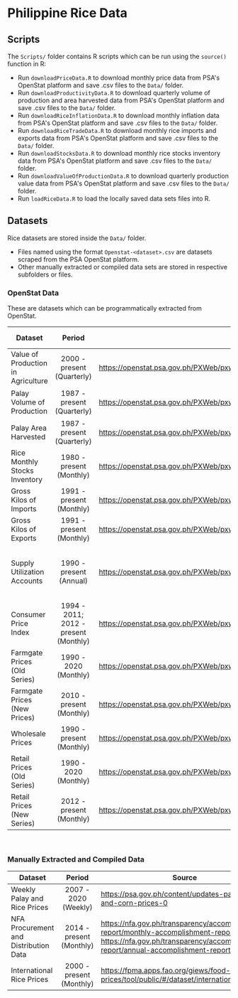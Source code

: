 # **Philippine Rice Data**
  

## **Scripts**
The `Scripts/` folder contains R scripts which can be run using the `source()` function in R:  
-  Run `downloadPriceData.R` to download monthly price data from PSA's OpenStat platform and save .csv files to the `Data/` folder.
-  Run `downloadProductivityData.R` to download quarterly volume of production and area harvested data from PSA's OpenStat platform and save .csv files to the `Data/` folder.
-  Run `downloadRiceInflationData.R` to download monthly inflation data from PSA's OpenStat platform and save .csv files to the `Data/` folder.
-  Run `downloadRiceTradeData.R` to download monthly rice imports and exports data from PSA's OpenStat platform and save .csv files to the `Data/` folder.
-  Run `downloadStocksData.R` to download monthly rice stocks inventory data from PSA's OpenStat platform and save .csv files to the `Data/` folder.
-  Run `downloadValueOfProductionData.R` to download quarterly production value data from PSA's OpenStat platform and save .csv files to the `Data/` folder.
-  Run `loadRiceData.R` to load the locally saved data sets files into R.

  
## **Datasets**
Rice datasets are stored inside the `Data/` folder.  
-  Files named using the format `Openstat-<dataset>.csv` are datasets scraped from the PSA OpenStat platform.
-  Other manually extracted or compiled data sets are stored in respective subfolders or files.
  
  
### **OpenStat Data**
These are datasets which can be programmatically extracted from OpenStat.

| Dataset | Period | URL | File in `Data/` Folder |
| ------- | :----: | --- | ---------------------- |
| Value of Production in Agriculture | 2000 - present<br/>(Quarterly) | https://openstat.psa.gov.ph/PXWeb/pxweb/en/DB/DB__2B__AA__VP/0012B5FVOP1.px/ | `Opentstat-Agriculture-Value-of-Production.csv` |
| Palay Volume of Production | 1987 - present<br/>(Quarterly) | https://openstat.psa.gov.ph/PXWeb/pxweb/en/DB/DB__2E__CS/0012E4EVCP0.px/ | `Openstat-Palay-Volume-of-Production.csv` |
| Palay Area Harvested | 1987 - present<br/>(Quarterly) | https://openstat.psa.gov.ph/PXWeb/pxweb/en/DB/DB__2E__CS/0022E4EAHC0.px/ | `Openstat-Palay-Area-Harvested.csv` |
| Rice Monthly Stocks Inventory | 1980 - present<br/>(Monthly) | https://openstat.psa.gov.ph/PXWeb/pxweb/en/DB/DB__2E__CS/0032E4ECNV0.px/ | `Openstat-Rice-Stocks.csv` |
| Gross Kilos of Imports | 1991 - present<br/>(Monthly) | https://openstat.psa.gov.ph/PXWeb/pxweb/en/DB/DB__2L__IMT__GKI/?tablelist=true | `Openstat-Rice-Imports.csv` |
| Gross Kilos of Exports | 1991 - present<br/>(Monthly) | https://openstat.psa.gov.ph/PXWeb/pxweb/en/DB/DB__2L__IMT__GKE/?tablelist=true | `Openstat-Rice-Exports.csv` |
| Supply Utilization Accounts | 1990 - present<br/>(Annual) | https://openstat.psa.gov.ph/PXWeb/pxweb/en/DB/DB__2B__AA__SU/0012B5FSUA0.px/ | A quarterly data set is generated using the local saved data sets. |
| Consumer Price Index | 1994 - 2011;<br/>2012 - present<br/>(Monthly) | https://openstat.psa.gov.ph/PXWeb/pxweb/en/DB/DB__2M__PI__CPI/?tablelist=true | `Openstat-Rice-Inflation.csv` |
| Farmgate Prices (Old Series) | 1990 - 2020<br/>(Monthly) | https://openstat.psa.gov.ph/PXWeb/pxweb/en/DB/DB__2M__FG/0032M4AFP01.px/ | `Openstat-Prices-Farmgate-Old.csv` |
| Farmgate Prices (New Prices) | 2010 - present<br/>(Monthly) | https://openstat.psa.gov.ph/PXWeb/pxweb/en/DB/DB__2M__NFG/0032M4AFN01.px/ | `Openstat-Farmgate-Prices-New.csv` |
| Wholesale Prices | 1990 - present<br/>(Monthly) | https://openstat.psa.gov.ph/PXWeb/pxweb/en/DB/DB__2M__WS/0052M4AWP01.px/ | `Openstat-Prices-Wholesale.csv` |
| Retail Prices (Old Series) | 1990 - 2020<br/>(Monthly) | https://openstat.psa.gov.ph/PXWeb/pxweb/en/DB/DB__2M__RP/0042M4ARP01.px/ | `Openstat-Prices-Retail-Old.csv` |
| Retail Prices (New Series) | 2012 - present<br/>(Monthly) | https://openstat.psa.gov.ph/PXWeb/pxweb/en/DB/DB__2M__NRP/0042M4ARN01.px/ | `Openstat-Prices-Retail-New.csv` |

<br/>  

### **Manually Extracted and Compiled Data**
| Dataset | Period | Source | Folder / File |
| ------- | :----: | ------ | ------------- |
| Weekly Palay and Rice Prices | 2007 - 2020<br/>(Weekly) | https://psa.gov.ph/content/updates-palay-rice-and-corn-prices-0 | `PSA-Weekly-Prices-Discontinued.xlsx` |
| NFA Procurement and Distribution Data | 2014 - present<br/>(Monthly) | https://nfa.gov.ph/transparency/accomplishment-report/monthly-accomplishment-report<br/>https://nfa.gov.ph/transparency/accomplishment-report/annual-accomplishment-report | `NFA-Procurement-Distribution.xlsx` |
| International Rice Prices | 2000 - present<br/>(Monthly) | https://fpma.apps.fao.org/giews/food-prices/tool/public/#/dataset/international | `UNFAO-International-Rice-Prices.xlsx` |